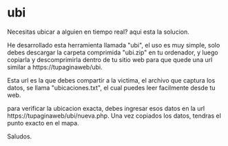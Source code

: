 # ubi
Necesitas ubicar a alguien en tiempo real? aqui esta la solucion.

He desarrollado esta herramienta llamada "ubi", el uso es muy simple, solo debes descargar la carpeta comprimida "ubi.zip" en tu ordenador, y luego copiarla y descomprimirla dentro de tu sitio web para que quede una url similar a https://tupaginaweb/ubi.

Esta url es la que debes compartir a la victima, el archivo que captura los datos, se llama "ubicaciones.txt", el cual puedes leer facilmente desde tu web.

para verificar la ubicacion exacta, debes ingresar esos datos en la url https://tupaginaweb/ubi/nueva.php. Una vez copiados los datos, tendras el punto exacto en el mapa.

Saludos.


